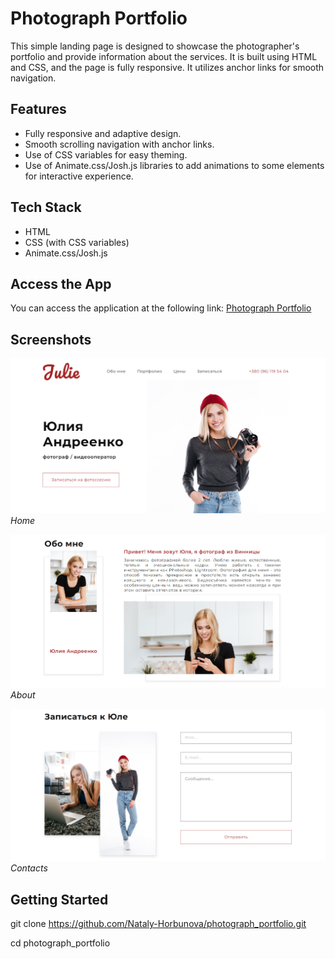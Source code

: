 # Photograph Portfolio

This simple landing page is designed to showcase the photographer's portfolio and provide information about the services. It is built using HTML and CSS, and the page is fully responsive. It utilizes anchor links for smooth navigation.

## Features

- Fully responsive and adaptive design.
- Smooth scrolling navigation with anchor links.
- Use of CSS variables for easy theming.
- Use of Animate.css/Josh.js libraries to add animations to some elements for interactive experience.

## Tech Stack

- HTML
- CSS (with CSS variables)
- Animate.css/Josh.js

## Access the App

You can access the application at the following link: [Photograph Portfolio](https://nataly-horbunova.github.io/photograph_portfolio/)

## Screenshots

![Home](assets/screenshots/home.png)
_Home_

![Testimonials](assets/screenshots/about.png)
_About_

![About](assets/screenshots/contacts.png)
_Contacts_

## Getting Started

git clone https://github.com/Nataly-Horbunova/photograph_portfolio.git

cd photograph_portfolio

